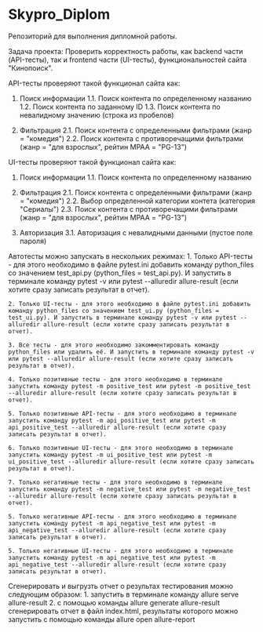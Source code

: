 # Skypro_Diplom
Репозиторий для выполнения дипломной работы.

Задача проекта:
Проверить корректность работы, как backend части (API-тесты), так и frontend части (UI-тесты), функциональностей сайта "Кинопоиск".


API-тесты проверяют такой функционал сайта как:
1. Поиск информации
    1.1. Поиск контента по определенному названию
    1.2. Поиск контента по заданному ID
    1.3. Поиск контента по невалидному значению (строка из пробелов)

2. Фильтрация
    2.1. Поиск контента с определенными фильтрами (жанр = "комедия")
    2.2. Поиск контента с противоречащими фильтрами (жанр = "для взрослых", рейтин MPAA = "PG-13")


UI-тесты проверяют такой функционал сайта как:
1. Поиск информации
    1.1. Поиск контента по определенному названию

2. Фильтрация
    2.1. Поиск контента с определенными фильтрами (жанр = "комедия")
    2.2. Выбор определенной категории контета (категория "Сериалы")
    2.3. Поиск контента с противоречащими фильтрами (жанр = "для взрослых", рейтин MPAA = "PG-13")

3. Авторизация
    3.1. Авторизация с невалидными данными (пустое поле пароля)


Автотесты можно запускать в нескольких режимах:
    1. Только API-тесты - для этого необходимо в файле pytest.ini добавить команду python_files со значением test_api.py (python_files = test_api.py). И запустить в терминале команду pytest -v или pytest --alluredir allure-result (если хотите сразу записать результат в отчет).

    2. Только UI-тесты - для этого необходимо в файле pytest.ini добавить команду python_files со значением test_ui.py (python_files = test_ui.py). И запустить в терминале команду pytest -v или pytest --alluredir allure-result (если хотите сразу записать результат в отчет).

    3. Все тесты - для этого необходимо закомментировать команду python_files или удалить её. И запустить в терминале команду pytest -v или pytest --alluredir allure-result (если хотите сразу записать результат в отчет).

    4. Только позитивные тесты - для этого необходимо в терминале запустить команду pytest -m positive_test или pytest -m positive_test --alluredir allure-result (если хотите сразу записать результат в отчет).

    5. Только позитивные API-тесты - для этого необходимо в терминале запустить команду pytest -m api_positive_test или pytest -m api_positive_test --alluredir allure-result (если хотите сразу записать результат в отчет).

    6. Только позитивные UI-тесты - для этого необходимо в терминале запустить команду pytest -m ui_positive_test или pytest -m ui_positive_test --alluredir allure-result (если хотите сразу записать результат в отчет).

    7. Только негативные тесты - для этого необходимо в терминале запустить команду pytest -m negative_test или pytest -m negative_test --alluredir allure-result (если хотите сразу записать результат в отчет).

    5. Только негативные API-тесты - для этого необходимо в терминале запустить команду pytest -m api_negative_test или pytest -m api_negative_test --alluredir allure-result (если хотите сразу записать результат в отчет).

    5. Только негативные UI-тесты - для этого необходимо в терминале запустить команду pytest -m api_negative_test или pytest -m api_negative_test --alluredir allure-result (если хотите сразу записать результат в отчет).


Сгенерировать и выгрузть отчет о результах тестирования можно следующим образом:
    1. запустить в терминале команду allure serve allure-result
    2. с помощью команды allure generate allure-result сгенерировать отчет в файл index.html, результаты которого можно запустить с помощью команды allure open allure-report
